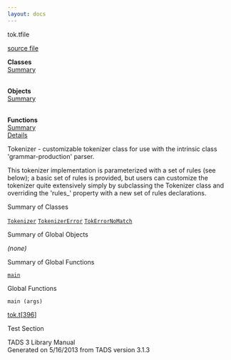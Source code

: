 ```yaml
---
layout: docs
---
```

<span class="title">tok.t</span><span class="type">file</span>

[source file](../source/tok.t.html)

**Classes**  
[Summary](#_ClassSummary_)  
 

**Objects**  
[Summary](#_ObjectSummary_)  
 

**Functions**  
[Summary](#_FunctionSummary_)  
[Details](#_Functions_)



Tokenizer - customizable tokenizer class for use with the intrinsic
class 'grammar-production' parser.

This tokenizer implementation is parameterized with a set of rules (see
below); a basic set of rules is provided, but users can customize the
tokenizer quite extensively simply by subclassing the Tokenizer class
and overriding the 'rules\_' property with a new set of rules
declarations.



<span id="_ClassSummary_"></span>



<span class="hdln">Summary of Classes</span>  



[`Tokenizer`](../object/Tokenizer.html) [`TokenizerError`](../object/TokenizerError.html) [`TokErrorNoMatch`](../object/TokErrorNoMatch.html)
<span id="_ObjectSummary_"></span>



<span class="hdln">Summary of Global Objects</span>  



*(none)* <span id="FunctionSummary_"></span>



<span class="hdln">Summary of Global Functions</span>  



[`main`](#main)

<span id="_Functions_"></span>



<span class="hdln">Global Functions</span>  



<span id="main"></span>

`main (args)`

[tok.t](../file/tok.t.html)\[[396](../source/tok.t.html#396)\]



Test Section





TADS 3 Library Manual  
Generated on 5/16/2013 from TADS version 3.1.3


